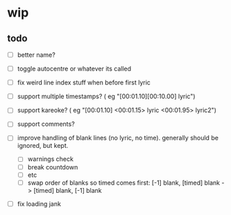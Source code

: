 # wip


## todo
- [ ] better name?
- [ ] toggle autocentre or whatever its called
- [ ] fix weird line index stuff when before first lyric

- [ ] support multiple timestamps?  ( eg "[00:01.10][00:10.00] lyric")
- [ ] support kareoke?  ( eg "[00:01.10] <00:01.15> lyric <00:01.95> lyric2")
- [ ] support comments?




 - [ ] improve handling of blank lines (no lyric, no time). generally should be ignored, but kept.
   - [ ] warnings check
   - [ ] break countdown
   - [ ] etc
   - [ ] swap order of blanks so timed comes first: [-1] blank, [timed] blank -> [timed] blank, [-1] blank 
 
  - [ ] fix loading jank
